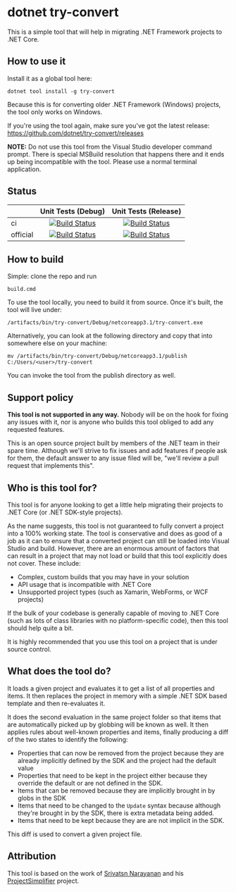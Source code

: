 # dotnet try-convert

This is a simple tool that will help in migrating .NET Framework projects to .NET Core.

## How to use it

Install it as a global tool here:

```
dotnet tool install -g try-convert
```

Because this is for converting older .NET Framework (Windows) projects, the tool only works on Windows.

If you're using the tool again, make sure you've got the latest release: https://github.com/dotnet/try-convert/releases

**NOTE:** Do not use this tool from the Visual Studio developer command prompt. There is special MSBuild resolution that happens there and it ends up being incompatible with the tool. Please use a normal terminal application.

## Status

| |Unit Tests (Debug)|Unit Tests (Release)|
|---|:--:|:--:|
| ci |[![Build Status](https://dev.azure.com/dnceng/public/_apis/build/status/dotnet/try-convert/try-convert-ci?branchName=master&jobName=Windows_NT&configuration=Windows_NT%20Debug&label=master)](https://dev.azure.com/dnceng/public/_build/latest?definitionId=616&branchName=master)|[![Build Status](https://dev.azure.com/dnceng/public/_apis/build/status/dotnet/try-convert/try-convert-ci?branchName=master&jobName=Windows_NT&configuration=Windows_NT%20Release&label=master)](https://dev.azure.com/dnceng/public/_build/latest?definitionId=616&branchName=master)|
| official | [![Build Status](https://dev.azure.com/dnceng/internal/_apis/build/status/dotnet/try-convert/try-convert-official?branchName=master&jobName=Windows_NT&configuration=Windows_NT%20Debug&label=master)](https://dev.azure.com/dnceng/internal/_build/latest?definitionId=615&branchName=master)|[![Build Status](https://dev.azure.com/dnceng/internal/_apis/build/status/dotnet/try-convert/try-convert-official?branchName=master&jobName=Windows_NT&configuration=Windows_NT%20Release&label=master)](https://dev.azure.com/dnceng/internal/_build/latest?definitionId=615&branchName=master)|

## How to build

Simple: clone the repo and run

```
build.cmd
```

To use the tool locally, you need to build it from source. Once it's built, the tool will live under:

```
/artifacts/bin/try-convert/Debug/netcoreapp3.1/try-convert.exe
```

Alternatively, you can look at the following directory and copy that into somewhere else on your machine:

```
mv /artifacts/bin/try-convert/Debug/netcoreapp3.1/publish C:/Users/<user>/try-convert
```

You can invoke the tool from the publish directory as well.

## Support policy

**This tool is not supported in any way.** Nobody will be on the hook for fixing any issues with it, nor is anyone who builds this tool obliged to add any requested features.

This is an open source project built by members of the .NET team in their spare time. Although we'll strive to fix issues and add features if people ask for them, the default answer to any issue filed will be, "we'll review a pull request that implements this".

## Who is this tool for?

This tool is for anyone looking to get a little help migrating their projects to .NET Core (or .NET SDK-style projects).

As the name suggests, this tool is not guaranteed to fully convert a project into a 100% working state. The tool is conservative and does as good of a job as it can to ensure that a converted project can still be loaded into Visual Studio and build. However, there are an enormous amount of factors that can result in a project that may not load or build that this tool explicitly does not cover. These include:

* Complex, custom builds that you may have in your solution
* API usage that is incompatible with .NET Core
* Unsupported project types (such as Xamarin, WebForms, or WCF projects)

If the bulk of your codebase is generally capable of moving to .NET Core (such as lots of class libraries with no platform-specific code), then this tool should help quite a bit.

It is highly recommended that you use this tool on a project that is under source control.

## What does the tool do?

It loads a given project and evaluates it to get a list of all properties and items. It then replaces the project in memory with a simple .NET SDK based template and then re-evaluates it.

It does the second evaluation in the same project folder so that items that are automatically picked up by globbing will be known as well. It then applies rules about well-known properties and items, finally producing a diff of the two states to identify the following:

* Properties that can now be removed from the project because they are already implicitly defined by the SDK and the project had the default value
* Properties that need to be kept in the project either because they override the default or are not defined in the SDK.
* Items that can be removed because they are implicitly brought in by globs in the SDK
* Items that need to be changed to the `Update` syntax because although they're brought in by the SDK, there is extra metadata being added.
* Items that need to be kept because they are are not implicit in the SDK.

This diff is used to convert a given project file.

## Attribution

This tool is based on the work of [Srivatsn Narayanan](https://github.com/srivatsn) and his [ProjectSimplifier](https://github.com/srivatsn/ProjectSimplifier) project.
